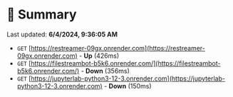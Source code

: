 # 📖 Summary
Last updated: **6/4/2024, 9:36:05 AM**

- `GET` [https://restreamer-09gx.onrender.com](https://restreamer-09gx.onrender.com) - **Up** (426ms)
- `GET` [https://filestreambot-b5k6.onrender.com/](https://filestreambot-b5k6.onrender.com/) - **Down** (356ms)
- `GET` [https://jupyterlab-python3-12-3.onrender.com](https://jupyterlab-python3-12-3.onrender.com) - **Down** (150ms)
